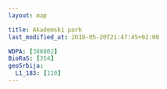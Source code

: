 ```yaml
---
layout: map

title: Akademski park
last_modified_at: 2018-05-20T21:47:45+02:00

WDPA: [388802]
BioRaS: [354]
geoSrbija:
  L1_183: [119]
---
```

